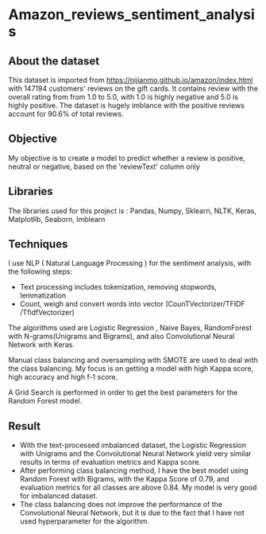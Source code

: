 # Amazon_reviews_sentiment_analysis

## About the dataset

This dataset is imported from https://nijianmo.github.io/amazon/index.html with 147194 customers' reviews on the gift cards. It contains review with the overall rating from from 1.0 to 5.0, with 1.0 is highly negative and 5.0 is highly positive. The dataset is hugely imblance with the positive reviews account for 90.6% of total reviews.

## Objective 

My objective is to create a model to predict whether a review is positive, neutral or negative, based on the 'reviewText' column only

## Libraries

The libraries used for this project is : Pandas, Numpy, Sklearn, NLTK, Keras, Matplotlib, Seaborn, Imblearn

## Techniques

I use NLP ( Natural Language Processing ) for the sentiment analysis, with the following steps:

- Text processing includes tokenization, removing stopwords, lemmatization
- Count, weigh and convert words into vector (CounTVectorizer/TFIDF /TfidfVectorizer)

 The algorithms used are Logistic Regression , Naive Bayes, RandomForest with N-grams(Unigrams and Bigrams), and also Convolutional Neural Network with Keras.
 
 Manual class balancing and oversampling with SMOTE are used to deal with the class balancing. My focus is on getting a model with high Kappa score, high accuracy and high f-1 score. 
 
 A Grid Search is performed in order to get the best parameters for the Random Forest model.
 
 ## Result
 
 - With the text-processed imbalanced dataset, the Logistic Regression with Unigrams and the Convolutional Neural Network yield very similar results in terms of evaluation metrics and Kappa score. 
 - After performing class balancing method, I have the best model using Random Forest with Bigrams, with the Kappa Score of 0.79, and evaluation metrics for all classes are above 0.84. My model is very good for imbalanced dataset.
 - The class balancing does not improve the performance of the Convolutional Neural Network, but it is due to the fact that I have not used hyperparameter for the algorithm.
 
 
